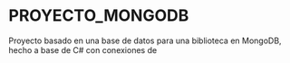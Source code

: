 # PROYECTO_MONGODB
Proyecto basado en una base de datos para una biblioteca en MongoDB, hecho a base de C# con conexiones de 
